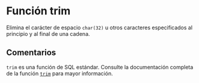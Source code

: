 ﻿---
SidebarGroup: "Funciones de texto"
Autogenerated: true
---

# Función  trim

Elimina el carácter de espacio `char(32)` u otros caracteres especificados al principio y al final de una cadena.

## Comentarios 

`trim` es una función de SQL estándar. Consulte la documentación completa de la función [`trim`](https://learn.microsoft.com/es-es/sql/t-sql/functions/trim-transact-sql) para mayor información.
